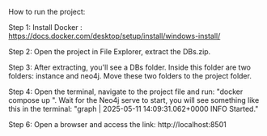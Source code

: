 How to run the project:

Step 1: Install Docker : https://docs.docker.com/desktop/setup/install/windows-install/

Step 2: Open the project in File Explorer, extract the DBs.zip.

Step 3: After extracting, you'll see a DBs folder. Inside this folder are two folders: instance and neo4j. Move these two folders to the project folder.

Step 4: Open the terminal, navigate to the project file and run: "docker compose up ".
Wait for the Neo4j serve to start, you will see something like this in the terminal: "graph | 2025-05-11 14:09:31.062+0000 INFO Started."

Step 6: Open a browser and access the link: http://localhost:8501
